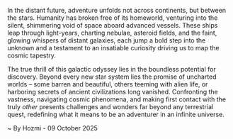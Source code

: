 
In the distant future, adventure unfolds not across continents, but between the stars. Humanity has broken free of its homeworld, venturing into the silent, shimmering void of space aboard advanced vessels. These ships leap through light-years, charting nebulae, asteroid fields, and the faint, glowing whispers of distant galaxies, each jump a bold step into the unknown and a testament to an insatiable curiosity driving us to map the cosmic tapestry.

The true thrill of this galactic odyssey lies in the boundless potential for discovery. Beyond every new star system lies the promise of uncharted worlds – some barren and beautiful, others teeming with alien life, or harboring secrets of ancient civilizations long vanished. Confronting the vastness, navigating cosmic phenomena, and making first contact with the truly *other* presents challenges and wonders far beyond any terrestrial quest, redefining what it means to be an adventurer in an infinite universe.

~ By Hozmi - 09 October 2025
